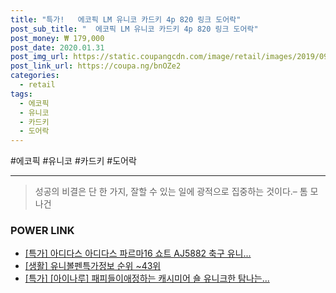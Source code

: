 ```yaml
--- 
title: "특가!   에코픽 LM 유니코 카드키 4p 820 링크 도어락" 
post_sub_title: "  에코픽 LM 유니코 카드키 4p 820 링크 도어락" 
post_money: ₩ 179,000 
post_date: 2020.01.31 
post_img_url: https://static.coupangcdn.com/image/retail/images/2019/09/03/10/8/5b23855b-d96d-4df3-9d9e-e4b2ad363f49.jpg 
post_link_url: https://coupa.ng/bnOZe2 
categories: 
  - retail 
tags: 
  - 에코픽 
  - 유니코 
  - 카드키 
  - 도어락 
--- 
```

  #에코픽 #유니코 #카드키 #도어락 
<hr> 

> 성공의 비결은 단 한 가지, 잘할 수 있는 일에 광적으로 집중하는 것이다.–  톰 모나건 


### POWER LINK

* <a href="https://blog.naver.com/an0733/221792775809" target="_blank">[특가] 아디다스 아디다스 파르마16 쇼트 AJ5882 축구 유니...</a>
* <a href="https://blog.naver.com/fasyy4321/221772063744" target="_blank"> [생활] 유니볼펜특가정보 순위 ~43위</a>
* <a href="https://blog.naver.com/santokki14/221792242317" target="_blank">[특가] [아이나루] 패피들이애정하는 캐시미어 숄 유니크한 탐나는...</a>
